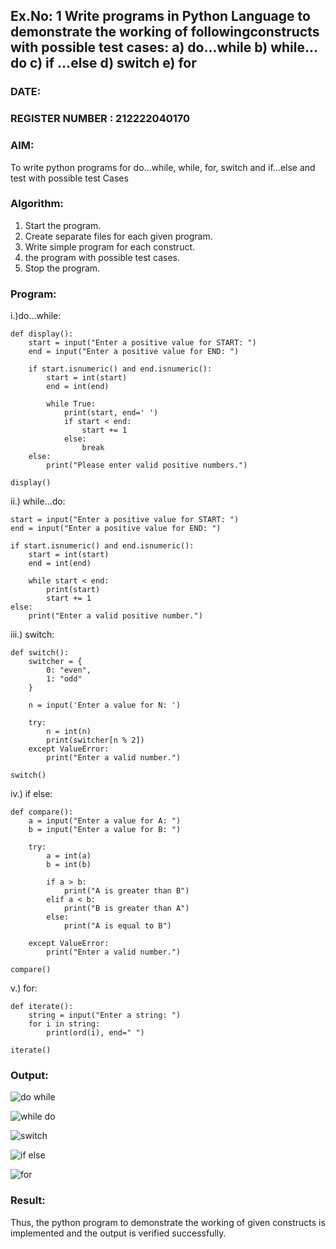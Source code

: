 ## Ex.No: 1 Write programs in Python Language to demonstrate the working of followingconstructs with possible test cases: a) do…while b) while…do c) if …else d) switch e) for 

### DATE:                                                                            
### REGISTER NUMBER : 212222040170

### AIM:  
To write python programs for do…while, while, for, switch and if…else and test with possible test 
Cases 

### Algorithm:
1. Start the program.
2. Create separate files for each given program.
3. Write simple program for each construct.
4.  the program with possible test cases.
5. Stop the program.
### Program:
i.)do…while:
```
def display():
    start = input("Enter a positive value for START: ")
    end = input("Enter a positive value for END: ")
    
    if start.isnumeric() and end.isnumeric():
        start = int(start)
        end = int(end)
        
        while True:
            print(start, end=' ')
            if start < end:
                start += 1
            else:
                break
    else:
        print("Please enter valid positive numbers.")

display()
```
ii.) while…do:
```
start = input("Enter a positive value for START: ")
end = input("Enter a positive value for END: ")

if start.isnumeric() and end.isnumeric():
    start = int(start)
    end = int(end)
    
    while start < end:
        print(start)
        start += 1
else:
    print("Enter a valid positive number.")
```
iii.) switch:
```
def switch():
    switcher = {
        0: "even",
        1: "odd"
    }
    
    n = input('Enter a value for N: ')
    
    try:
        n = int(n)
        print(switcher[n % 2])
    except ValueError:
        print("Enter a valid number.")

switch()
```
iv.) if else:
```
def compare():
    a = input("Enter a value for A: ")
    b = input("Enter a value for B: ")
    
    try:
        a = int(a)
        b = int(b)
        
        if a > b:
            print("A is greater than B")
        elif a < b:
            print("B is greater than A")
        else:
            print("A is equal to B")
    
    except ValueError:
        print("Enter a valid number.")
        
compare()
```
v.) for:
```
def iterate():
    string = input("Enter a string: ")
    for i in string:
        print(ord(i), end=" ")

iterate()
```

### Output:
![do while](https://github.com/user-attachments/assets/f3b65032-d4d6-47fd-b930-d72e2a84ac84)

![while do](https://github.com/user-attachments/assets/020a5dce-4938-4edc-8c88-a091e17720a4)

![switch](https://github.com/user-attachments/assets/f3d3a629-748b-40b7-9cb2-dfabd2012cfb)

![if else](https://github.com/user-attachments/assets/05f77ea5-958a-483e-a15d-2c4b31378b37)

![for](https://github.com/user-attachments/assets/f925a212-1f1a-4aaf-b02e-d1a2b1bc6dbf)


### Result:
Thus, the python program to demonstrate the working of given constructs is implemented and the output is verified successfully.


